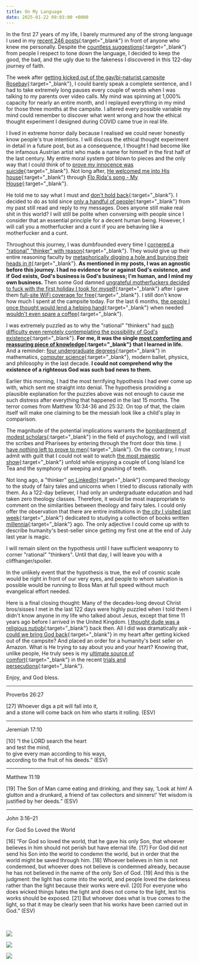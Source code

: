 ```yaml
---
title: On My Language
date: 2025-01-22 09:03:00 +0000
---
```


In the first 27 years of my life, I barely murmured any of the strong language I used in my [recent 246 posts](../../timeline){:target="_blank"} in front of anyone who knew me personally. Despite the [countless suggestions](../on-appearances/){:target="_blank"} from people I respect to tone down the language, I decided to keep the good, the bad, and the ugly due to the fakeness I discovered in this 122-day journey of faith.

The week after [getting kicked out of the gay/bi-naturist campsite Rosebay](https://joeatrosebay.com/){:target="_blank"}, I could barely speak a complete sentence, and I had to take extremely long pauses every couple of words when I was talking to my parents over video calls. My mind was spinning at 1,000% capacity for nearly an entire month, and I replayed everything in my mind for those three months at the campsite. I altered every possible variable my mind could remember to discover what went wrong and how the ethical thought experiment I designed during COVID came true in real life.

I lived in extreme horror daily because I realised we could never honestly know people's true intentions. I will discuss the ethical thought experiment in detail in a future post, but as a consequence, I thought I had become like the infamous Austrian artist who made a name for himself in the first half of the last century. My entire moral system got blown to pieces and the only way that I could think of to [prove my innocence was suicide](../on-suicide/){:target="_blank"}. Not long after, [He welcomed me into His house](../on-holy-spirit-miracles/){:target="_blank"} through [Flo Rida's song - My House](https://genius.com/Flo-rida-my-house-lyrics){:target="_blank"}.

He told me to say what I must and [don't hold back](../on-speaking-tongues/){:target="_blank"}. I decided to do as told since [only a handful of people](../on-i/){:target="_blank"} from my past still read and reply to my messages. Does anyone still make real shit in this world? I will still be polite when conversing with people since I consider that an essential principle for a decent human being. However, I will call you a motherfucker and a cunt if you are behaving like a motherfucker and a cunt.

Throughout this journey, I was dumbfounded every time I [cornered a "rational" "thinker" with reason](../on-theological-nuke/){:target="_blank"}. They would give up their entire reasoning faculty by [metaphorically digging a hole and burying their heads in it](../on-theological-nuclear-fallout/){:target="_blank"}. **As mentioned in my posts, I was an agnostic before this journey. I had no evidence for or against God's existence, and if God exists, God's business is God's business; I'm human, and I mind my own business.** Then some God damned [ungrateful motherfuckers decided to fuck with the first holiday I took for myself](../on-isaiah-49/){:target="_blank"} after I gave them [full-site WiFi coverage for free](../on-love-death/){:target="_blank"}. I still don't know how much I spent at the campsite today. For the last 6 months, [the people I once thought would lend a helping hand](../on-brotherly-love-loyalty-faithfulness/){:target="_blank"} when needed [wouldn't even spare a coffee](../on-pgp/){:target="_blank"}.

I was extremely puzzled as to why the "rational" "thinkers" had [such difficulty even remotely contemplating the possibility of God's existence](../on-rationalism/){:target="_blank"}. **For me, it was the single [most comforting and reassuring piece of knowledge](../on-my-parents/){:target="_blank"} that I learned in life.** And a reminder: [four undergraduate degrees](https://www.linkedin.com/in/jonah-troublemaker-yang/details/education/){:target="_blank"} in mathematics, [computer science](../on-throwing-up/){:target="_blank"}, modern ballet, physics, and philosophy in the last decade. **I could not comprehend why the existence of a righteous God was such bad news to them.**

Earlier this morning, I had the most terrifying hypothesis I had ever come up with, which sent me straight into denial. The hypothesis providing a plausible explanation for the puzzles above was not enough to cause me such distress after everything that happened in the last 15 months. The terror comes from Matthew 10:34-36 and 25:32. On top of that, the claim itself will make one claiming to be the messiah look like a child's play in comparison.

The magnitude of the potential implications warrants the [bombardment of modest scholars](../on-fat-man-little-boy-dr-modest/){:target="_blank"} in the field of psychology, and I will visit the scribes and Pharisees by entering through the front door this time. [I have nothing left to prove to men](../on-sacrifice/){:target="_blank"}. On the contrary, I must admit with guilt that I could not wait to watch [the most majestic show](https://www.esv.org/Revelation+1/){:target="_blank"} unfold while enjoying a couple of Long Island Ice Tea and the symphony of weeping and gnashing of teeth.

Not long ago, a "thinker" [on LinkedIn](https://www.linkedin.com/in/jonah-troublemaker-yang/recent-activity/comments/){:target="_blank"} compared theology to the study of fairy tales and unicorns when I tried to discuss rationally with them. As a 122-day believer, I had only an undergraduate education and had taken zero theology classes. Therefore, it would be most inappropriate to comment on the similarities between theology and fairy tales. I could only offer the observation that there are entire institutions in [the city I visited last week](../on-2012/){:target="_blank"} dedicated to studying a collection of books written [millennia](https://en.wikipedia.org/wiki/Millennium){:target="_blank"} ago. The only adjective I could come up with to describe humanity's best-seller since getting my first one at the end of July last year is magic.

I will remain silent on the hypothesis until I have sufficient weaponry to corner "rational" "thinkers". Until that day, I will leave you with a cliffhanger/spoiler.

In the unlikely event that the hypothesis is true, the evil of cosmic scale would be right in front of our very eyes, and people to whom salvation is possible would be running to Boss Man at full speed without much evangelical effort needed.

Here is a final closing thought: Many of the decades-long devout Christ bros/sisses I met in the last 122 days were highly puzzled when I told them I didn't know anyone in my life who talked about Jesus, except that time 11 years ago before I arrived in the United Kingdom. [I thought dude was a religious nutjob](../on-holy-spirit-miracles/){:target="_blank"} back then. All I did was dramatically ask - [could we bring God back](../on-anger-faith/){:target="_blank"} in my heart after getting kicked out of the campsite? And placed an order for a humanity's best seller on Amazon. What is He trying to say about you and your heart? Knowing that, unlike people, He truly sees is my [ultimate source of comfort](../on-my-parents/){:target="_blank"} in the recent [trials and persecutions](../on-my-situation/){:target="_blank"}.

Enjoy, and God bless.

---

Proverbs 26:27

[27] Whoever digs a pit will fall into it, <br>
 and a stone will come back on him who starts it rolling. (ESV)

---

Jeremiah 17:10

[10] “I the LORD search the heart <br>
 and test the mind, <br>
to give every man according to his ways, <br>
 according to the fruit of his deeds.” (ESV)

---

Matthew 11:19

[19] The Son of Man came eating and drinking, and they say, ‘Look at him! A glutton and a drunkard, a friend of tax collectors and sinners!’ Yet wisdom is justified by her deeds.” (ESV)

---

John 3:16–21

For God So Loved the World

[16] “For God so loved the world, that he gave his only Son, that whoever believes in him should not perish but have eternal life. [17] For God did not send his Son into the world to condemn the world, but in order that the world might be saved through him. [18] Whoever believes in him is not condemned, but whoever does not believe is condemned already, because he has not believed in the name of the only Son of God. [19] And this is the judgment: the light has come into the world, and people loved the darkness rather than the light because their works were evil. [20] For everyone who does wicked things hates the light and does not come to the light, lest his works should be exposed. [21] But whoever does what is true comes to the light, so that it may be clearly seen that his works have been carried out in God.” (ESV)

<br>

![](/1dmqTQkPWSFPZKhA.jpg)

![](/G3gLzV0BaukCloqX.jpg)

![](/6e6oxuhH0eDqjNkH.jpg)
